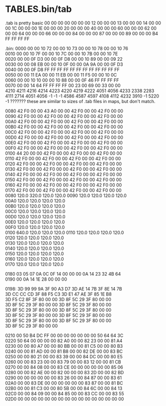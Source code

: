 # TABLES.bin/tab

.tab is pretty basic
00 00 00 00
00 00 00 12
00 00 00 13
00 00 00 14
00 00 00 1C
00 00 00 1E
00 00 00 20
00 00 00 40
00 00 00 60
00 00 00 62
00 00 00 64
00 00 00 66
00 00 00 84
00 00 00 87
00 00 00 89
00 00 00 B4
FF FF FF FF

.bin:
0000  00 00 10 72  00 00 10 73  00 00 10 78  00 00 10 76  
0010  00 00 10 7F  00 00 10 7C  00 00 10 7B  00 00 10 7E  
0020  00 00 0F D3  00 00 0F D8  00 00 10 89  00 00 09 22  
0030  00 00 08 EB  00 00 10 0F  00 00 0A 9A  00 00 0F D3  
0040  00 00 0F D8  FF FF FF FF  FF FF FF FF  FF FF FF FF  
0050  00 00 11 EA  00 00 11 EB  00 00 11 F5  00 00 10 0C  
0060  00 00 10 10  00 00 10 88  00 00 0F 46  FF FF FF FF  
0070  00 00 14 64  FF FF FF FF  00 23 00 69  00 33 00 00  
    4210 4211 4216 4214
    4223 4220 4219 4222
    4051 4056 4233 2338
    2283 4111 2714 4051
    4056   -1   -1   -1
    4586 4587 4597 4108
    4112 4232 3910 -1
    5220   -1  ???????
    these are similar to sizes of .tab files in maps, but don't match.

0080  42 F0 00 00  43 A0 00 00  42 F0 00 00  42 F0 00 00  
0090  42 F0 00 00  42 F0 00 00  42 F0 00 00  42 F0 00 00  
00A0  42 F0 00 00  42 F0 00 00  42 F0 00 00  42 F0 00 00  
00B0  42 F0 00 00  42 F0 00 00  42 F0 00 00  42 F0 00 00  
00C0  42 F0 00 00  42 F0 00 00  42 F0 00 00  42 F0 00 00  
00D0  42 F0 00 00  42 F0 00 00  42 F0 00 00  42 F0 00 00  
00E0  42 F0 00 00  42 F0 00 00  42 F0 00 00  42 F0 00 00  
00F0  42 F0 00 00  42 F0 00 00  42 F0 00 00  42 F0 00 00  
0100  44 20 00 00  42 F0 00 00  42 F0 00 00  42 F0 00 00  
0110  42 F0 00 00  42 F0 00 00  42 F0 00 00  42 F0 00 00  
0120  42 F0 00 00  42 F0 00 00  42 F0 00 00  42 F0 00 00  
0130  42 F0 00 00  42 F0 00 00  42 F0 00 00  42 F0 00 00  
0140  42 F0 00 00  42 F0 00 00  42 F0 00 00  42 F0 00 00  
0150  42 F0 00 00  42 F0 00 00  42 F0 00 00  42 F0 00 00  
0160  42 F0 00 00  42 F0 00 00  42 F0 00 00  42 F0 00 00  
0170  42 F0 00 00  42 F0 00 00  42 F0 00 00  42 F0 00 00  
    0080  120.0  320.0  120.0  120.0
    0090  120.0  120.0  120.0  120.0  
    00A0  120.0  120.0  120.0  120.0  
    00B0  120.0  120.0  120.0  120.0  
    00C0  120.0  120.0  120.0  120.0  
    00D0  120.0  120.0  120.0  120.0  
    00E0  120.0  120.0  120.0  120.0  
    00F0  120.0  120.0  120.0  120.0  
    0100  640.0  120.0  120.0  120.0
    0110  120.0  120.0  120.0  120.0  
    0120  120.0  120.0  120.0  120.0  
    0130  120.0  120.0  120.0  120.0  
    0140  120.0  120.0  120.0  120.0  
    0150  120.0  120.0  120.0  120.0  
    0160  120.0  120.0  120.0  120.0  
    0170  120.0  120.0  120.0  120.0  

0180  03 05 07 0A  0C 0F 14 00  00 00 0A 14  23 32 4B 64  
0190  00 0A 14 1E  28 00 00 00

0198:
3D 99 99 9A  3F 90 A3 D7  3D AE 14 7B  3F 8E 14 7B  
3D CC CC CD  3F 88 F5 C3  3D E1 47 AE  3F 85 1E B8  
3D F5 C2 8F  3F 80 00 00  3D 8F 5C 29  3F 80 00 00  
3D 8F 5C 29  3F 80 00 00  3D 8F 5C 29  3F 80 00 00  
3D 8F 5C 29  3F 80 00 00  3D 8F 5C 29  3F 80 00 00  
3D 8F 5C 29  3F 80 00 00  3D 8F 5C 29  3F 80 00 00  
3D 8F 5C 29  3F 80 00 00  3D 8F 5C 29  3F 80 00 00  
3D 8F 5C 29  3F 80 00 00  

0210  00 50 B4 DC  FF 00 00 00  00 00 00 00  50 64 64 3C  
0220  50 64 00 00  00 00 82 A0  00 00 82 23  00 00 81 A4  
0230  00 00 80 A7  00 00 80 BB  00 00 81 C5  00 00 80 B3  
0240  00 00 81 AD  00 00 81 B8  00 00 82 DE  00 00 83 BC  
0250  00 00 80 21  00 00 83 39  00 00 84 DC  00 00 80 E5  
0260  00 00 83 23  00 00 83 79  00 00 83 12  00 00 81 CB  
0270  00 00 84 08  00 00 83 CE  00 00 00 00  00 00 85 06  
0280  00 00 82 AE  00 00 82 00  00 00 83 2D  00 00 82 BD  
0290  00 00 00 00  00 00 83 26  00 00 84 87  00 00 83 61  
02A0  00 00 83 DE  00 00 00 00  00 00 83 87  00 00 81 BC  
02B0  00 00 81 C3  00 00 80 5B  00 00 84 6C  00 00 84 13  
02C0  00 00 84 09  00 00 84 85  00 00 83 CC  00 00 83 55  
02D0  00 00 00 00  00 00 00 00  00 00 00 00  00 00 00 00  
